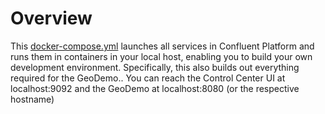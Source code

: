 # Overview

This [docker-compose.yml](docker-compose.yml) launches all services in Confluent Platform and runs them in containers in your local host, enabling you to build your own development environment. Specifically, this also builds out everything required for the GeoDemo..
You can reach the Control Center UI at localhost:9092 and the GeoDemo at localhost:8080 (or the respective hostname)
